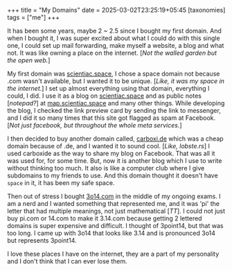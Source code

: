 +++
title = "My Domains"
date = 2025-03-02T23:25:19+05:45
[taxonomies]
tags = ["me"]
+++

It has been some years, maybe 2 ~ 2.5 since I bought my first domain.
And when I bought it, I was super excited about what I could do with this single
one, I could set up mail forwarding, make myself a website, a blog and what not.
It was like owning a place on the internet. [_Not the walled garden but the open web._]

My first domain was [scientiac.space](https://scientiac.space), I chose a space
domain not because .com wasn't available, but I wanted it to be unique. [_Like, it
was my space in the internet._] I set up almost everything using that domain, everything
I could, I did. I use it as a blog on [scientiac.space](https://scientiac.space) and
as public notes [_notepad?_] at [map.scientiac.space](https://map.scientiac.space) and many
other things. While developing the blog, I checked the link preview card by sending the link to
messenger, and I did it so many times that this site got flagged as spam at Facebook.
[_Not just facebook, but throughout the whole meta services._]

I then decided to buy another domain called, [carboxi.de](https://carboxi.de) which
was a cheap domain because of .de, and I wanted it to sound cool. [_Like, lobste.rs_]
I used carboxide as the way to share my blog on Facebook. That was all it was used
for, for some time. But, now it is another blog which I use to write without thinking
too much. It also is like a computer club where I give subdomains to my friends to use.
And this domain thought it doesn't have `space` in it, it has been my safe space.

Then out of stress I bought [3o14.com](https://3o14.com) in the middle of my ongoing
exams. I am a nerd and I wanted something that represented me, and it was 'pi' the letter
that had multiple meanings, not just mathematical [_TT_]. I could not just buy pi.com or 14.com
to make it 3.14.com because getting 2 lettered domains is super expensive and difficult. I
thought of 3point14, but that was too long. I came up with 3o14 that looks like 3.14 and is
pronounced 3o14 but represents 3point14.

I love these places I have on the internet, they are a part of my personality and I don't think
that I can ever lose them.
